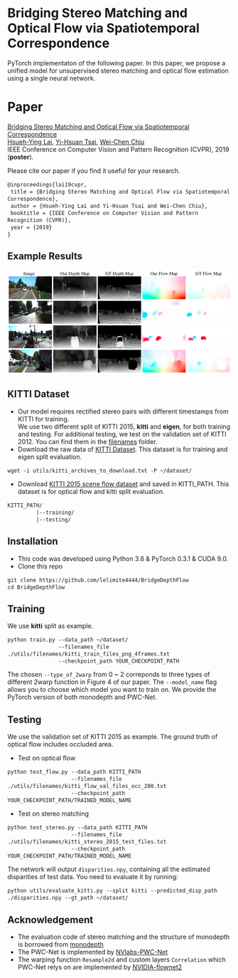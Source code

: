 # Bridging Stereo Matching and Optical Flow via Spatiotemporal Correspondence
PyTorch implementaton of the following paper. In this paper, we propose a unified model for unsupervised stereo matching and optical flow estimation using a single neural network.

# Paper
[Bridging Stereo Matching and Optical Flow via Spatiotemporal Correspondence](https://people.cs.nctu.edu.tw/~walon/publications/lai2019cvpr.pdf) <br />
[Hsueh-Ying Lai](), [Yi-Hsuan Tsai](https://sites.google.com/site/yihsuantsai/home), [Wei-Chen Chiu](https://walonchiu.github.io) <br />
IEEE Conference on Computer Vision and Pattern Recognition (CVPR), 2019 (**poster**).

Please cite our paper if you find it useful for your research.

```
@inproceedings{lai19cvpr,
 title = {Bridging Stereo Matching and Optical Flow via Spatiotemporal Correspondence},
 author = {Hsueh-Ying Lai and Yi-Hsuan Tsai and Wei-Chen Chiu},
 booktitle = {IEEE Conference on Computer Vision and Pattern Recognition (CVPR)},
 year = {2019}
}
```

## Example Results

![](figure/qualitative.png)

## KITTI Dataset
* Our model requires rectified stereo pairs with different timestamps from KITTI for training. \
We use two different split of KITTI 2015, **kitti** and **eigen**, for both training and testing. For additional testing, we test on the validation set of KITTI 2012. You can find them in the [filenames](utils/filenames) folder.
* Download the raw data of [KITTI Dataset](http://www.cvlibs.net/datasets/kitti/raw_data.php). This dataset is for training and eigen split evaluation.
```
wget -i utils/kitti_archives_to_download.txt -P ~/dataset/
```
* Download [KITTI 2015 scene flow dataset](http://www.cvlibs.net/datasets/kitti/eval_scene_flow.php) and saved in KITTI_PATH. This dataset is for optical flow and kitti split evaluation.
```shell
KITTI_PATH/
         |--training/
         |--testing/
```

## Installation
* This code was developed using Python 3.6 & PyTorch 0.3.1 & CUDA 9.0.
* Clone this repo
```shell
git clone https://github.com/lelimite4444/BridgeDepthFlow
cd BridgeDepthFlow
```

## Training
We use **kitti** split as example.
```shell
python train.py --data_path ~/dataset/
                --filenames_file ./utils/filenames/kitti_train_files_png_4frames.txt
                --checkpoint_path YOUR_CHECKPOINT_PATH
```
The chosen `--type_of_2warp` from 0 ~ 2 correponds to three types of different 2warp function in Figure 4 of our paper.
The `--model_name` flag allows you to choose which model you want to train on. We provide the PyTorch version of both monodepth and PWC-Net.

## Testing
We use the validation set of KITTI 2015 as example. The ground truth of optical flow includes occluded area.
* Test on optical flow
```shell
python test_flow.py --data_path KITTI_PATH
                    --filenames_file ./utils/filenames/kitti_flow_val_files_occ_200.txt
                    --checkpoint_path YOUR_CHECKPOINT_PATH/TRAINED_MODEL_NAME
```
* Test on stereo matching
```shell
python test_stereo.py --data_path KITTI_PATH
                    --filenames_file ./utils/filenames/kitti_stereo_2015_test_files.txt
                    --checkpoint_path YOUR_CHECKPOINT_PATH/TRAINED_MODEL_NAME
```
The network will output `disparities.npy`, containing all the estimated disparities of test data. You need to evaluate it by running:
```shell
python utils/evaluate_kitti.py --split kitti --predicted_disp_path ./disparities.npy --gt_path ~/dataset/
```

## Acknowledgement
* The evaluation code of stereo matching and the structure of monodepth is borrowed from [monodepth](https://github.com/mrharicot/monodepth)
* The PWC-Net is implemented by [NVlabs-PWC-Net](https://github.com/NVlabs/PWC-Net/tree/master/PyTorch)
* The warping function `Resample2d` and custom layers `Correlation` which PWC-Net relys on are implemented by [NVIDIA-flownet2](https://github.com/NVIDIA/flownet2-pytorch)
